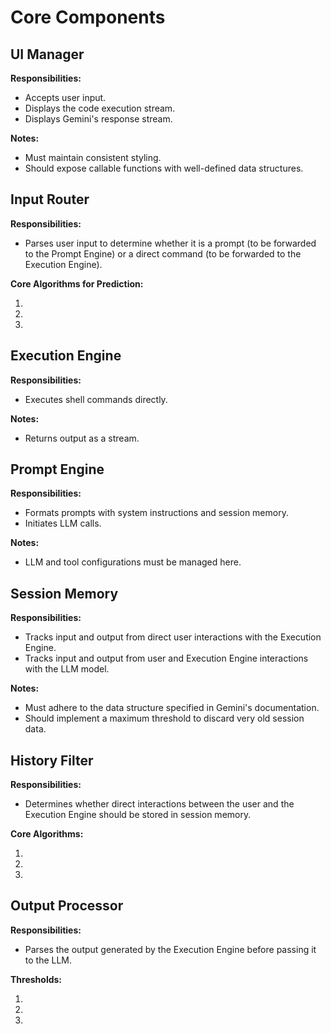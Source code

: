 # Core Components

## UI Manager

**Responsibilities:**

- Accepts user input.
- Displays the code execution stream.
- Displays Gemini's response stream.

**Notes:**

- Must maintain consistent styling.
- Should expose callable functions with well-defined data structures.

## Input Router

**Responsibilities:**

- Parses user input to determine whether it is a prompt (to be forwarded to the Prompt Engine) or a direct command (to be forwarded to the Execution Engine).

**Core Algorithms for Prediction:**

1.
2.
3.

## Execution Engine

**Responsibilities:**

- Executes shell commands directly.

**Notes:**

- Returns output as a stream.

## Prompt Engine

**Responsibilities:**

- Formats prompts with system instructions and session memory.
- Initiates LLM calls.

**Notes:**

- LLM and tool configurations must be managed here.

## Session Memory

**Responsibilities:**

- Tracks input and output from direct user interactions with the Execution Engine.
- Tracks input and output from user and Execution Engine interactions with the LLM model.

**Notes:**

- Must adhere to the data structure specified in Gemini's documentation.
- Should implement a maximum threshold to discard very old session data.

## History Filter

**Responsibilities:**

- Determines whether direct interactions between the user and the Execution Engine should be stored in session memory.

**Core Algorithms:**

1.
2.
3.

## Output Processor

**Responsibilities:**

- Parses the output generated by the Execution Engine before passing it to the LLM.

**Thresholds:**

1.
2.
3.
